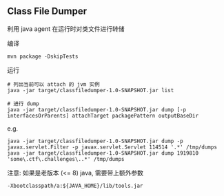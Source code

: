 ## Class File Dumper

利用 java agent 在运行时对类文件进行转储

编译
```shell
mvn package -DskipTests
```

运行
```shell
# 列出当前可以 attach 的 jvm 实例
java -jar target/classfiledumper-1.0-SNAPSHOT.jar list

# 进行 dump
java -jar target/classfiledumper-1.0-SNAPSHOT.jar dump [-p interfacesOrParents] attachTarget packagePattern outputBaseDir
```

e.g.
```shell
java -jar target/classfiledumper-1.0-SNAPSHOT.jar dump -p javax.servlet.Filter -p javax.servlet.Servlet 114514 '.*' /tmp/dumps
java -jar target/classfiledumper-1.0-SNAPSHOT.jar dump 1919810 'some\.ctf\.challenges\..*' /tmp/dumps
```

注意: 如果是老版本 (<= 8) java, 需要带上额外参数
```
-Xbootclasspath/a:${JAVA_HOME}/lib/tools.jar
```